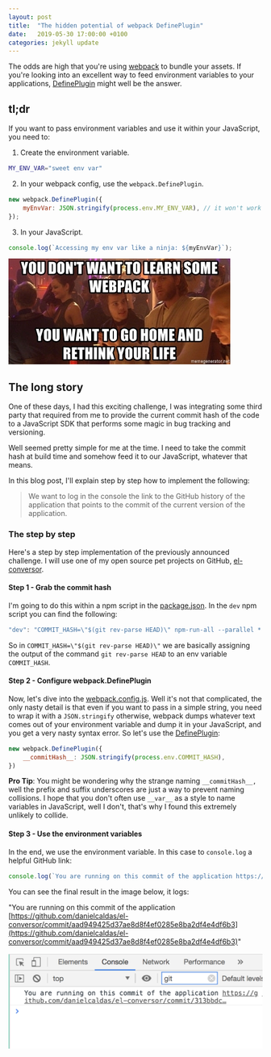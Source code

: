 ```yaml
---
layout: post
title:  "The hidden potential of webpack DefinePlugin"
date:   2019-05-30 17:00:00 +0100
categories: jekyll update
---
```


The odds are high that you're using <a href="https://webpack.js.org/" target="_blank" title="a bundler for javascript and friends">webpack</a> to bundle your assets. If you're looking into an excellent way to feed environment variables to your applications, <a href="https://webpack.js.org/plugins/define-plugin/#usage" target="_blank" title="the defineplugin allows you to create global constants which can be configured at compile time">DefinePlugin</a> might well be the answer.

## tl;dr

If you want to pass environment variables and use it within your JavaScript, you need to:

1. Create the environment variable.
```bash
MY_ENV_VAR="sweet env var"
```

2. In your webpack config, use the `webpack.DefinePlugin`.
```javascript
new webpack.DefinePlugin({
    myEnvVar: JSON.stringify(process.env.MY_ENV_VAR), // it won't work without JSON.stringify!
});
```

3. In your JavaScript.
```javascript
console.log(`Accessing my env var like a ninja: ${myEnvVar}`);
```

![webpack meme](/assets/img/the-hidden-potential-of-webpack-define-plugin/star-wars-webpack.jpg "webpack star wars meme")

## The long story

One of these days, I had this exciting challenge, I was integrating some third party that required from me to provide the current commit hash of the code to a JavaScript SDK that performs some magic in bug tracking and versioning.

Well seemed pretty simple for me at the time. I need to take the commit hash at build time and somehow feed it to our JavaScript, whatever that means.

In this blog post, I'll explain step by step how to implement the following:

> We want to log in the console the link to the GitHub history of the application
that points to the commit of the current version of the application.

### The step by step
Here's a step by step implementation of the previously announced challenge. I will use one of my open source pet projects on GitHub, <a href="https://github.com/danielcaldas/el-conversor" target="_blank" title="a number to word list converter as a node backend and react/redux fronted">el-conversor</a>.

#### Step 1 - Grab the commit hash
I'm going to do this within a npm script in the <a href="https://github.com/danielcaldas/el-conversor/blob/master/package.json#L17" target="_blank" title="a number to word list converter as a node backend and react/redux fronted package.json">package.json</a>. In the `dev` npm script you can find the following:

```javascript
"dev": "COMMIT_HASH=\"$(git rev-parse HEAD)\" npm-run-all --parallel *:dev",
```

So in `COMMIT_HASH=\"$(git rev-parse HEAD)\"` we are basically assigning the output of the command `git rev-parse HEAD` to an env variable `COMMIT_HASH`.

#### Step 2 - Configure webpack.DefinePlugin
Now, let's dive into the <a href="https://github.com/danielcaldas/el-conversor/blob/master/package.json#L17" target="_blank" title="a number to word list converter as a node backend and react/redux fronted package.json">webpack.config.js</a>. Well it's not that complicated, the only nasty detail is that even if you want to pass in a simple string, you need to wrap it with a `JSON.stringify` otherwise, webpack dumps whatever text comes out of your environment variable and dump it in your JavaScript, and you get a very nasty syntax error. So let's use the <a href="https://webpack.js.org/plugins/define-plugin/#usage" target="_blank" title="the defineplugin allows you to create global constants which can be configured at compile time">DefinePlugin</a>:

```javascript
new webpack.DefinePlugin({
    __commitHash__: JSON.stringify(process.env.COMMIT_HASH),
})
```

**Pro Tip**: You might be wondering why the strange naming `__commitHash__,` well the prefix and suffix underscores are just a way to prevent naming collisions. I hope that you don't often use `__var__` as a style to name variables in JavaScript, well I don't, that's why I found this extremely unlikely to collide.

#### Step 3 - Use the environment variables
In the end, we use the environment variable. In this case to `console.log` a helpful GitHub link:

```javascript
console.log(`You are running on this commit of the application https://github.com/danielcaldas/el-conversor/commit/${__commitHash__}`);
```

You can see the final result in the image below, it logs:

"You are running on this commit of the application [https://github.com/danielcaldas/el-conversor/commit/aad949425d37ae8d8f4ef0285e8ba2df4e4df6b3](https://github.com/danielcaldas/el-conversor/commit/aad949425d37ae8d8f4ef0285e8ba2df4e4df6b3)"

![final result in console of el-conversor](/assets/img/the-hidden-potential-of-webpack-define-plugin/console-log.png "final result in console of el-conversor")